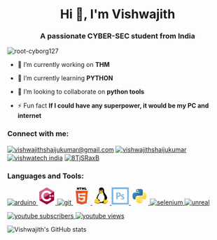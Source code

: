 <h1 align="center">Hi 👋, I'm Vishwajith</h1>
<h3 align="center">A passionate CYBER-SEC student from India</h3>

<p align="left"> <img src="https://komarev.com/ghpvc/?username=root-cyborg127&label=Profile%20views&color=0e75b6&style=flat" alt="root-cyborg127" /> </p>

- 🔭 I’m currently working on **THM**

- 🌱 I’m currently learning **PYTHON**

- 👯 I’m looking to collaborate on **python tools**

- ⚡ Fun fact **If I could have any superpower, it would be my PC and internet**




<h3 align="left">Connect with me:</h3>
<p align="left">
<a href="https://fb.com/milliesgreatfan" target="blank"><img align="center" src="https://raw.githubusercontent.com/rahuldkjain/github-profile-readme-generator/master/src/images/icons/Social/facebook.svg" alt="vishwajithshaijukumar@gmail.com" height="30" width="40" /></a>
<a href="https://instagram.com/vishwajithshaijukumar" target="blank"><img align="center" src="https://raw.githubusercontent.com/rahuldkjain/github-profile-readme-generator/master/src/images/icons/Social/instagram.svg" alt="vishwajithshaijukumar" height="30" width="40" /></a>
<a href="https://www.youtube.com/channel/UCGruYFu0xzUYmfvy4ydjGHQ" target="blank"><img align="center" src="https://raw.githubusercontent.com/rahuldkjain/github-profile-readme-generator/master/src/images/icons/Social/youtube.svg" alt="vishwatech india" height="30" width="40" /></a>
<a href="https://discord.gg/8TjSRaxB" target="blank"><img align="center" src="https://raw.githubusercontent.com/rahuldkjain/github-profile-readme-generator/master/src/images/icons/Social/discord.svg" alt="8TjSRaxB" height="30" width="40" /></a>
</p>

<h3 align="left">Languages and Tools:</h3>
<p align="left"> <a href="https://www.arduino.cc/" target="_blank" rel="noreferrer"> <img src="https://cdn.worldvectorlogo.com/logos/arduino-1.svg" alt="arduino" width="40" height="40"/> </a> <a href="https://www.w3schools.com/cpp/" target="_blank" rel="noreferrer"> <img src="https://raw.githubusercontent.com/devicons/devicon/master/icons/cplusplus/cplusplus-original.svg" alt="cplusplus" width="40" height="40"/> </a> <a href="https://git-scm.com/" target="_blank" rel="noreferrer"> <img src="https://www.vectorlogo.zone/logos/git-scm/git-scm-icon.svg" alt="git" width="40" height="40"/> </a> <a href="https://www.w3.org/html/" target="_blank" rel="noreferrer"> <img src="https://raw.githubusercontent.com/devicons/devicon/master/icons/html5/html5-original-wordmark.svg" alt="html5" width="40" height="40"/> </a> <a href="https://www.linux.org/" target="_blank" rel="noreferrer"> <img src="https://raw.githubusercontent.com/devicons/devicon/master/icons/linux/linux-original.svg" alt="linux" width="40" height="40"/> </a> <a href="https://www.photoshop.com/en" target="_blank" rel="noreferrer"> <img src="https://raw.githubusercontent.com/devicons/devicon/master/icons/photoshop/photoshop-line.svg" alt="photoshop" width="40" height="40"/> </a> <a href="https://www.python.org" target="_blank" rel="noreferrer"> <img src="https://raw.githubusercontent.com/devicons/devicon/master/icons/python/python-original.svg" alt="python" width="40" height="40"/> </a> <a href="https://www.selenium.dev" target="_blank" rel="noreferrer"> <img src="https://raw.githubusercontent.com/detain/svg-logos/780f25886640cef088af994181646db2f6b1a3f8/svg/selenium-logo.svg" alt="selenium" width="40" height="40"/> </a> <a href="https://unrealengine.com/" target="_blank" rel="noreferrer"> <img src="https://raw.githubusercontent.com/kenangundogan/fontisto/036b7eca71aab1bef8e6a0518f7329f13ed62f6b/icons/svg/brand/unreal-engine.svg" alt="unreal" width="40" height="40"/> </a> </p>


<a href="https://www.youtube.com/channel/UCGruYFu0xzUYmfvy4ydjGHQ">
 <img alt="youtube subscribers" src="https://github-readme-youtube-stats.herokuapp.com/subscribers/index.php?id=UCGruYFu0xzUYmfvy4ydjGHQ&key=AIzaSyANbmZXQbNYHdth1ZyobBK091q8tOw9Av4"/>
</a> <a href="https://www.youtube.com/channel/UCGruYFu0xzUYmfvy4ydjGHQ">
   <img alt="youtube views" src="https://github-readme-youtube-stats.herokuapp.com/views/index.php?id=UCGruYFu0xzUYmfvy4ydjGHQ&key=AIzaSyANbmZXQbNYHdth1ZyobBK091q8tOw9Av4"/>
</a>







![Vishwajith's GitHub stats](https://github-readme-stats.vercel.app/api?username=root-cyborg127&theme=ocean_dark&show_icons=true)
